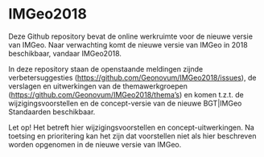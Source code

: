 # IMGeo2018

Deze Github repository bevat de online werkruimte voor de nieuwe versie van IMGeo. Naar verwachting komt de nieuwe versie van IMGeo in 2018 beschikbaar, vandaar IMGeo2018.

In deze repository staan de openstaande meldingen zijnde verbetersuggesties (https://github.com/Geonovum/IMGeo2018/issues), de verslagen en uitwerkingen van de themawerkgroepen  (https://github.com/Geonovum/IMGeo2018/thema’s) en komen t.z.t. de wijzigingsvoorstellen en de concept-versie van de nieuwe BGT|IMGeo Standaarden beschikbaar.

Let op! Het betreft hier wijzigingsvoorstellen en concept-uitwerkingen. Na toetsing en prioritering kan het zijn dat voorstellen niet als hier beschreven worden opgenomen in de nieuwe versie van IMGeo.
